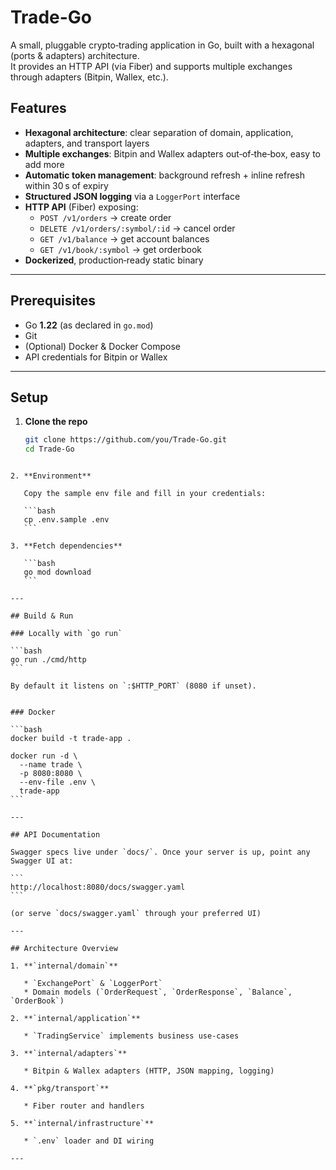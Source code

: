 # Trade-Go

A small, pluggable crypto‑trading application in Go, built with a hexagonal (ports & adapters) architecture.  
It provides an HTTP API (via Fiber) and supports multiple exchanges through adapters (Bitpin, Wallex, etc.).

## Features

- **Hexagonal architecture**: clear separation of domain, application, adapters, and transport layers  
- **Multiple exchanges**: Bitpin and Wallex adapters out‑of‑the‑box, easy to add more  
- **Automatic token management**: background refresh + inline refresh within 30 s of expiry  
- **Structured JSON logging** via a `LoggerPort` interface  
- **HTTP API** (Fiber) exposing:
  - `POST /v1/orders` → create order  
  - `DELETE /v1/orders/:symbol/:id` → cancel order  
  - `GET /v1/balance` → get account balances  
  - `GET /v1/book/:symbol` → get orderbook  
- **Dockerized**, production‑ready static binary

---

## Prerequisites

- Go **1.22** (as declared in `go.mod`)  
- Git  
- (Optional) Docker & Docker Compose  
- API credentials for Bitpin or Wallex

---

## Setup

1. **Clone the repo**

   ```bash
   git clone https://github.com/you/Trade-Go.git
   cd Trade-Go
````

2. **Environment**

   Copy the sample env file and fill in your credentials:

   ```bash
   cp .env.sample .env
   ```

3. **Fetch dependencies**

   ```bash
   go mod download
   ```

---

## Build & Run

### Locally with `go run`

```bash
go run ./cmd/http
```

By default it listens on `:$HTTP_PORT` (8080 if unset).


### Docker

```bash
docker build -t trade-app .

docker run -d \
  --name trade \
  -p 8080:8080 \
  --env-file .env \
  trade-app
```

---

## API Documentation

Swagger specs live under `docs/`. Once your server is up, point any Swagger UI at:

```
http://localhost:8080/docs/swagger.yaml
```

(or serve `docs/swagger.yaml` through your preferred UI)

---

## Architecture Overview

1. **`internal/domain`**

   * `ExchangePort` & `LoggerPort`
   * Domain models (`OrderRequest`, `OrderResponse`, `Balance`, `OrderBook`)

2. **`internal/application`**

   * `TradingService` implements business use‑cases

3. **`internal/adapters`**

   * Bitpin & Wallex adapters (HTTP, JSON mapping, logging)

4. **`pkg/transport`**

   * Fiber router and handlers

5. **`internal/infrastructure`**

   * `.env` loader and DI wiring

---


